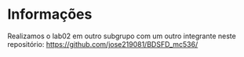 # Informações

Realizamos o lab02 em outro subgrupo com um outro integrante neste repositório:
https://github.com/jose219081/BDSFD_mc536/